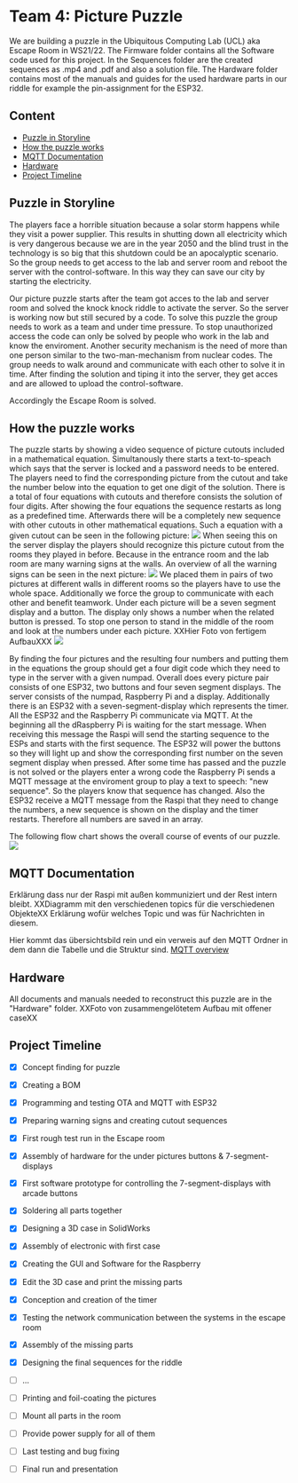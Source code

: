 # Team 4: Picture Puzzle #
We are building a puzzle in the Ubiquitous Computing Lab (UCL) aka Escape Room in WS21/22.
The Firmware folder contains all the Software code used for this project. 
In the Sequences folder are the created sequences as .mp4 and .pdf and also a solution file.
The Hardware folder contains most of the manuals and guides for the used hardware parts in our riddle for example the pin-assignment for the ESP32.

## Content #
* [Puzzle in Storyline](#1)
* [How the puzzle works](#2)
* [MQTT Documentation](#3)
* [Hardware](#4)
* [Project Timeline](#5)


## Puzzle in Storyline <a name="1"></a>
The players face a horrible situation because a solar storm happens while they visit a power supplier. This results in shutting down all electricity which is very dangerous because we are in the year 2050 and the blind trust in the technology is so big that this shutdown could be an apocalyptic scenario.
So the group needs to get access to the lab and server room and reboot the server with the control-software. In this way they can save our city by starting the electricity. 

Our picture puzzle starts after the team got acces to the lab and server room and solved the knock knock riddle to activate the server. So the server is working now but still secured by a code. To solve this puzzle the group needs to work as a team and under time pressure.
To stop unauthorized access the code can only be solved by people who work in the lab and know the enviroment. Another security mechanism is the need of more than one person similar to the two-man-mechanism from nuclear codes. The group needs to walk around and communicate with each other to solve it in time. 
After finding the solution and tiping it into the server, they get acces and are allowed to upload the control-software. 

Accordingly the Escape Room is solved. 
  

## How the puzzle works<a name="2"></a>
The puzzle starts by showing a video sequence of picture cutouts included in a mathematical equation. Simultanously there starts a text-to-speach which says that the server is locked and a password needs to be entered. The players need to find the corresponding picture from the cutout and take the number below into the equation to get one digit of the solution. There is a total of four equations with cutouts and therefore consists the solution of four digits.
After showing the four equations the sequence restarts as long as a predefined time. Afterwards there will be a completely new sequence with other cutouts in other mathematical equations. Such a equation with a given cutout can be seen in the following picture:
<img src="https://github.com/ubilab-ws21/puzzle-4/blob/main/Sequences/demo-sequence.PNG">
When seeing this on the server display the players should recognize this picture cutout from the rooms they played in before. Because in the entrance room and the lab room are many warning signs at the walls. An overview of all the warning signs can be seen in the next picture:
<img src="https://github.com/ubilab-ws21/puzzle-4/blob/main/Sequences/warning-signs.svg">
We placed them in pairs of two pictures at different walls in different rooms so the players have to use the whole space. Additionally we force the group to communicate with each other and benefit teamwork.
Under each picture will be a seven segment display and a button. The display only shows a number when the related button is pressed. To stop one person to stand in the middle of the room and look at the numbers under each picture.
XXHier Foto von fertigem AufbauXXX
<img src="https://github.com/ubilab-ws21/puzzle-4/blob/main/Sequences/demo-sign.png">

By finding the four pictures and the resulting four numbers and putting them in the equations the group should get a four digit code which they need to type in the server with a given numpad.
Overall does every picture pair consists of one ESP32, two buttons and four seven segment displays. The server consists of the numpad, Raspberry Pi and a display. Additionally there is an ESP32 with a seven-segment-display which represents the timer. All the ESP32 and the Raspberry Pi communicate via MQTT.
At the beginning all the dRaspberry Pi is waiting for the start message. When receiving this message the Raspi will send the starting sequence to the ESPs and starts with the first sequence. The ESP32 will power the buttons so they will light up and show the corresponding first number on the seven segment display when pressed. 
After some time has passed and the puzzle is not solved or the players enter a wrong code the Raspberry Pi sends a MQTT message at the enviroment group to play a text to speech: "new sequence". So the players know that sequence has changed. Also the ESP32 receive a MQTT message from the Raspi that they need to change the numbers, a new sequence is shown on the display and the timer restarts. 
Therefore all numbers are saved in an array. 

The following flow chart shows the overall course of events of our puzzle.
<img src="https://github.com/ubilab-ws21/puzzle-4/blob/main/Sequences/puzzle-ablaufplan.png">

## MQTT Documentation <a name="3"></a>
Erklärung dass nur der Raspi mit außen kommuniziert und der Rest intern bleibt.
XXDiagramm mit den verschiedenen topics für die verschiedenen ObjekteXX
Erklärung wofür welches Topic und was für Nachrichten in diesem.

Hier kommt das übersichtsbild rein und ein verweis auf den MQTT Ordner in dem dann die Tabelle und die Struktur sind.
[MQTT overview](https://github.com/ubilab-ws21/puzzle-4/tree/main/MQTT "MQTT overview")

## Hardware <a name="4"></a>
All documents and manuals needed to reconstruct this puzzle are in the "Hardware" folder.
XXFoto von zusammengelötetem Aufbau mit offener caseXX


## Project Timeline <a name="5"></a>
- [x] Concept finding for puzzle
- [x] Creating a BOM
- [x] Programming and testing OTA and MQTT with ESP32
- [x] Preparing warning signs and creating cutout sequences
- [x] First rough test run in the Escape room
- [x] Assembly of hardware for the under pictures buttons & 7-segment-displays
- [x] First software prototype for controlling the 7-segment-displays with arcade buttons
- [x] Soldering all parts together
- [x] Designing a 3D case in SolidWorks
- [x] Assembly of electronic with first case
- [x] Creating the GUI and Software for the Raspberry
- [x] Edit the 3D case and print the missing parts
- [x] Conception and creation of the timer 
- [x] Testing the network communication between the systems in the escape room
- [x] Assembly of the missing parts
- [x] Designing the final sequences for the riddle
- [ ] ...
- [ ] Printing and foil-coating the pictures
- [ ] Mount all parts in the room
- [ ] Provide power supply for all of them
- [ ] Last testing and bug fixing
- [ ] Final run and presentation

